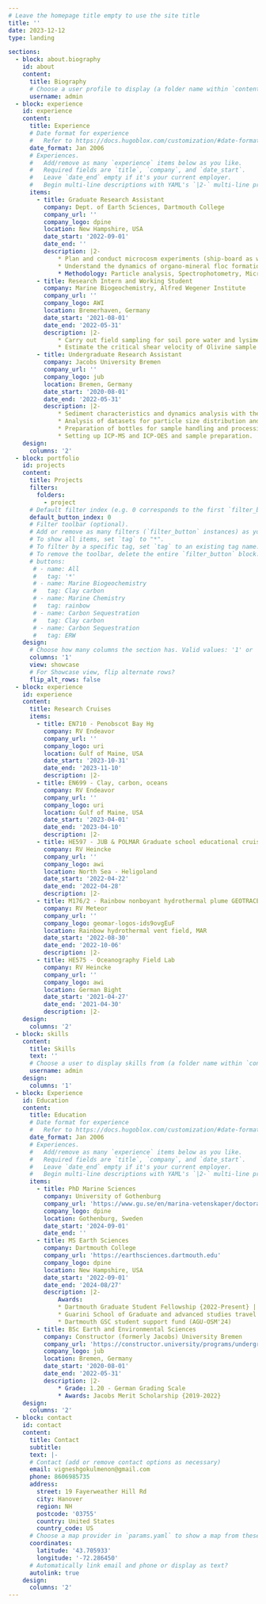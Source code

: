 ```yaml
---
# Leave the homepage title empty to use the site title
title: ''
date: 2023-12-12
type: landing

sections:
  - block: about.biography
    id: about
    content:
      title: Biography
      # Choose a user profile to display (a folder name within `content/authors/`)
      username: admin
  - block: experience
    id: experience
    content:
      title: Experience
      # Date format for experience
      #   Refer to https://docs.hugoblox.com/customization/#date-format
      date_format: Jan 2006
      # Experiences.
      #   Add/remove as many `experience` items below as you like.
      #   Required fields are `title`, `company`, and `date_start`.
      #   Leave `date_end` empty if it's your current employer.
      #   Begin multi-line descriptions with YAML's `|2-` multi-line prefix.
      items:
        - title: Graduate Research Assistant
          company: Dept. of Earth Sciences, Dartmouth College
          company_url: ''
          company_logo: dpine
          location: New Hampshire, USA
          date_start: '2022-09-01'
          date_end: ''
          description: |2-
              * Plan and conduct microcosm experiments (ship-board as well as roller tank experiments in laboratory) and mesocosm experiments to understand the effect of lithogenic mineral dust on particle aggregation and carbon flux in the surface ocean.
              * Understand the dynamics of organo-mineral floc formation and its impact on carbon export from the surface ocean.
              * Methodology: Particle analysis, Spectrophotometry, Microscopy, Solid Phase Extraction, Mass Spectrometry
        - title: Research Intern and Working Student
          company: Marine Biogeochemistry, Alfred Wegener Institute
          company_url: ''
          company_logo: AWI
          location: Bremerhaven, Germany
          date_start: '2021-08-01'
          date_end: '2022-05-31'
          description: |2-
              * Carry out field sampling for soil pore water and lysimeter samples, and prepare nutrient, cations, isotope, DIC and Alkalinity samples for measurement on a weekly basis.
              * Estimate the critical shear velocity of Olivine sample by the implementation of a Gust chamber for simulating boundary layer shear stress conditions to determine the regimes to carry out a potential Enhanced weathering project.
        - title: Undergraduate Research Assistant
          company: Jacobs University Bremen
          company_url: ''
          company_logo: jub
          location: Bremen, Germany
          date_start: '2020-08-01'
          date_end: '2022-05-31'
          description: |2-
              * Sediment characteristics and dynamics analysis with the aid of instruments such as LISST-100X, Cameras, Aqualogger, and experimental set up involving water flume, Water-column simulator, and settling column.
              * Analysis of datasets for particle size distribution and settling velocity using Python, MATLAB and Image analysis using ImageJ Fiji software.
              * Preparation of bottles for sample handling and processing, following certain acid-bath/wash and GEOTRACES protocol as needed.
              * Setting up ICP-MS and ICP-OES and sample preparation.
    design:
      columns: '2'
  - block: portfolio
    id: projects
    content:
      title: Projects
      filters:
        folders:
          - project
      # Default filter index (e.g. 0 corresponds to the first `filter_button` instance below).
      default_button_index: 0
      # Filter toolbar (optional).
      # Add or remove as many filters (`filter_button` instances) as you like.
      # To show all items, set `tag` to "*".
      # To filter by a specific tag, set `tag` to an existing tag name.
      # To remove the toolbar, delete the entire `filter_button` block.
      # buttons:
       # - name: All
       #   tag: '*'
       # - name: Marine Biogeochemistry
       #   tag: Clay carbon
       # - name: Marine Chemistry
       #   tag: rainbow
       # - name: Carbon Sequestration
       #   tag: Clay carbon
       # - name: Carbon Sequestration
       #   tag: ERW
    design:
      # Choose how many columns the section has. Valid values: '1' or '2'.
      columns: '1'
      view: showcase
      # For Showcase view, flip alternate rows?
      flip_alt_rows: false
  - block: experience
    id: experience
    content:
      title: Research Cruises
      items:
        - title: EN710 - Penobscot Bay Hg
          company: RV Endeavor
          company_url: ''
          company_logo: uri
          location: Gulf of Maine, USA
          date_start: '2023-10-31'
          date_end: '2023-11-10'
          description: |2-
        - title: EN699 - Clay, carbon, oceans
          company: RV Endeavor
          company_url: ''
          company_logo: uri
          location: Gulf of Maine, USA
          date_start: '2023-04-01'
          date_end: '2023-04-10'
          description: |2-
        - title: HE597 - JUB & POLMAR Graduate school educational cruise
          company: RV Heincke
          company_url: ''
          company_logo: awi
          location: North Sea - Heligoland
          date_start: '2022-04-22'
          date_end: '2022-04-28'
          description: |2-
        - title: M176/2 - Rainbow nonboyant hydrothermal plume GEOTRACES study
          company: RV Meteor
          company_url: ''
          company_logo: geomar-logos-ids9ovgEuF
          location: Rainbow hydrothermal vent field, MAR
          date_start: '2022-08-30'
          date_end: '2022-10-06'
          description: |2-
        - title: HE575 - Oceanography Field Lab
          company: RV Heincke
          company_url: ''
          company_logo: awi
          location: German Bight
          date_start: '2021-04-27'
          date_end: '2021-04-30'
          description: |2-
    design:
      columns: '2'
  - block: skills
    content:
      title: Skills
      text: ''
      # Choose a user to display skills from (a folder name within `content/authors/`)
      username: admin
    design:
      columns: '1'
  - block: Experience
    id: Education
    content:
      title: Education
      # Date format for experience
      #   Refer to https://docs.hugoblox.com/customization/#date-format
      date_format: Jan 2006
      # Experiences.
      #   Add/remove as many `experience` items below as you like.
      #   Required fields are `title`, `company`, and `date_start`.
      #   Leave `date_end` empty if it's your current employer.
      #   Begin multi-line descriptions with YAML's `|2-` multi-line prefix.
      items:
        - title: PhD Marine Sciences
          company: University of Gothenburg
          company_url: 'https://www.gu.se/en/marina-vetenskaper/doctoral-studies'
          company_logo: dpine
          location: Gothenburg, Sweden
          date_start: '2024-09-01'
          date_end: ''
        - title: MS Earth Sciences
          company: Dartmouth College
          company_url: 'https://earthsciences.dartmouth.edu'
          company_logo: dpine
          location: New Hampshire, USA
          date_start: '2022-09-01'
          date_end: '2024-08/27'
          description: |2-
              Awards:
              * Dartmouth Graduate Student Fellowship {2022-Present} |
              * Guarini School of Graduate and advanced studies travel award (ASLO-ASM'23) |
              * Dartmouth GSC student support fund (AGU-OSM'24) 
        - title: BSc Earth and Environmental Sciences
          company: Constructor (formerly Jacobs) University Bremen
          company_url: 'https://constructor.university/programs/undergraduate-education/earth-environmental-sciences'
          company_logo: jub
          location: Bremen, Germany
          date_start: '2020-08-01'
          date_end: '2022-05-31'
          description: |2-
              * Grade: 1.20 - German Grading Scale
              * Awards: Jacobs Merit Scholarship {2019-2022}
    design:
      columns: '2'
  - block: contact
    id: contact
    content:
      title: Contact
      subtitle:
      text: |-
      # Contact (add or remove contact options as necessary)
      email: vigneshgokulmenon@gmail.com
      phone: 8606985735
      address:
        street: 19 Fayerweather Hill Rd
        city: Hanover
        region: NH
        postcode: '03755'
        country: United States
        country_code: US
      # Choose a map provider in `params.yaml` to show a map from these coordinates
      coordinates:
        latitude: '43.705933' 
        longitude: '-72.286450'  
      # Automatically link email and phone or display as text?
      autolink: true
    design:
      columns: '2'
---
```

